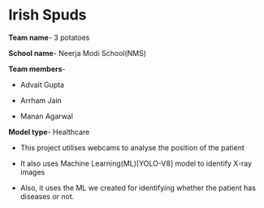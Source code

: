 # Irish Spuds
**Team name**- 3 potatoes

**School name**- Neerja Modi School(NMS)

**Team members**-

- Advait Gupta

- Arrham Jain

- Manan Agarwal

**Model type**- Healthcare

- This project utilises webcams to analyse the position of the patient 

- It also uses Machine Learning(ML)[YOLO-V8] model to identify X-ray images

- Also, it uses the ML we created for identifying whether the patient has diseases or not.

